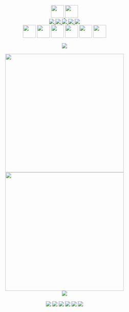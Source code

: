 <p align="center">
  <a href="https://www.linkedin.com/in/mm-akhtar" target="_blank">
    <img height="40px" src="https://img.shields.io/badge/-M_M-0d1117?style=for-the-badge">
    <img height="40px" src="https://img.shields.io/badge/-AKHTAR-0d1117?style=for-the-badge"><br>
    <img src="https://img.shields.io/badge/-A-0d1117?style=for-the-badge">
    <img src="https://img.shields.io/badge/-Full_Stack_web_developer-0d1117?style=for-the-badge">
    <img src="https://img.shields.io/badge/-and-0d1117?style=for-the-badge">
    <img src="https://img.shields.io/badge/-a-0d1117?style=for-the-badge">
    <img src="https://img.shields.io/badge/-Python_Developer-0d1117?style=for-the-badge">
  </a><br>
  <a href="https://www.linkedin.com/in/mm-akhtar" target="_blank" ><img height="40px" src="https://img.shields.io/badge/--0d1117?style=for-the-badge&logo=LinkedIn&logoColor=0A66C2"></a>
  <a href="mailto:contact.mmakhtar@gmail.com" target="_blank" ><img height="40px" src="https://img.shields.io/badge/--0d1117?style=for-the-badge&logo=Gmail"></a>
  <a href="https://stackoverflow.com/users/15547425/mm-akhtar" target="_blank" ><img height="40px" src="https://img.shields.io/badge/--0d1117?style=for-the-badge&logo=Stack-Overflow"></a>
  <a href="https://wa.me/919365234855" target="_blank"><img height="40px" src="https://img.shields.io/badge/--0d1117?style=for-the-badge&logo=WhatsApp"></a>
  <a href="https://discord.com/channels/mm-akhtar#6862"><img height="40px" src="https://img.shields.io/badge/--0d1117?style=for-the-badge&logo=Discord"></a>
  <a href="https://www.google.com/maps/place/Bengaluru,+Karnataka/@12.95396,77.4908551,11z/data=!3m1!4b1!4m5!3m4!1s0x3bae1670c9b44e6d:0xf8dfc3e8517e4fe0!8m2!3d12.9715987!4d77.5945627" target="_blank">
    <img height="40px" src="https://img.shields.io/badge/--0d1117?style=for-the-badge&logo=Google-Maps"></a>
</p>
<p align="center">
<img src="https://komarev.com/ghpvc/?username=mm-akhtarj&style=flat-square&color=00bfff"><br><br>
<img width="370px" src="https://github-readme-stats.vercel.app/api?username=mm-akhtar&custom_title=In+Data+We+Trust&show_icons=true&hide_border=true&count_private=true&bg_color=00000000&title_color=00bfff&text_color=878787&icon_color=00bfff&cache_seconds=1800" />
<img width="370px" src="https://github-readme-streak-stats.herokuapp.com/?user=mm-akhtar&background=00000000&hide_border=true&stroke=878787&ring=00bfff&fire=00bfff&currStreakNum=878787&sideNums=878787&currStreakLabel=878787&sideLabels=878787&dates=878787" /><br>
<img src="https://github-readme-activity-graph.cyclic.app/graph?username=mm-akhtar&theme=dracula&bg_color=00000000&color=878787&line=4c8ed9&point=00000000&area=true&hide_border=true"><br><br>
<a href="https://akhtar-netflix.netlify.app/"><img src="https://github-readme-stats.vercel.app/api/pin/?username=mm-akhtar&repo=netflix-mern-clone&title_color=58a6fe&text_color=8b949e&icon_color=8b949e&bg_color=00000000&cache_seconds=1800"></a>
<a href="https://documenter.getpostman.com/view/11467566/TzXwEdyF#66f6474f-ca0d-40bd-ac40-2d8e0924d542"><img src="https://github-readme-stats.vercel.app/api/pin/?username=mm-akhtar&repo=netflix-api&title_color=58a6fe&text_color=8b949e&icon_color=8b949e&bg_color=00000000&cache_seconds=1800"></a>
<a href="https://github.com/mm-akhtar/task-manager-api"><img src="https://github-readme-stats.vercel.app/api/pin/?username=mm-akhtar&repo=task-manager-api&title_color=58a6fe&text_color=8b949e&icon_color=8b949e&bg_color=00000000&cache_seconds=1800"></a>
<a href="https://github.com/mm-akhtar/nodejs-weather-website"><img src="https://github-readme-stats.vercel.app/api/pin/?username=mm-akhtar&repo=nodejs-weather-website&title_color=58a6fe&text_color=8b949e&icon_color=8b949e&bg_color=00000000&cache_seconds=1800"></a>
<a href="https://github.com/mm-akhtar/expenses-react-app"><img src="https://github-readme-stats.vercel.app/api/pin/?username=mm-akhtar&repo=expenses-react-app&title_color=58a6fe&text_color=8b949e&icon_color=8b949e&bg_color=00000000&cache_seconds=1800"></a>
<a href="https://github.com/mm-akhtar/food-order-react-app"><img src="https://github-readme-stats.vercel.app/api/pin/?username=mm-akhtar&repo=food-order-react-app&title_color=58a6fe&text_color=8b949e&icon_color=8b949e&bg_color=00000000&cache_seconds=1800"></a>
</p>
